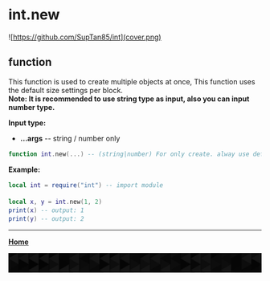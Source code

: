 # int.new

![https://github.com/SupTan85/int](cover.png)

## function

This function is used to create multiple objects at once, This function uses the default size settings per block.\
**Note: It is recommended to use string type as input, also you can input number type.**

**Input type:**

- **...args** -- string / number only

```lua
function int.new(...) -- (string|number) For only create. alway use default size! **BLOCK SIZE SHOULD BE SAME WHEN CALCULATE**
```

**Example:**

```lua
local int = require("int") -- import module

local x, y = int.new(1, 2)
print(x) -- output: 1
print(y) -- output: 2
```

---

[**Home**](../README.md#function--methods)

![end](image-d.png)
